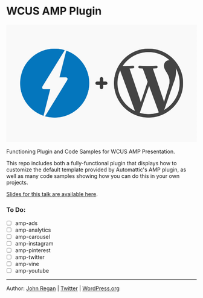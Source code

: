 # WCUS AMP Plugin

<img src="/img/amp-and-wp-header.jpg" />

Functioning Plugin and Code Samples for WCUS AMP Presentation.

This repo includes both a fully-functional plugin that displays how to customize the default template provided by Automattic's AMP plugin, as well as many code samples showing how you can do this in your own projects.

[Slides for this talk are available here](http://bit.ly/WCUS-AMP).

### To Do:
- [ ] amp-ads
- [ ] amp-analytics
- [ ] amp-carousel
- [ ] amp-instagram
- [ ] amp-pinterest
- [ ] amp-twitter
- [ ] amp-vine
- [ ] amp-youtube

---
Author: [John Regan](http://johnregan3.com) | [Twitter](http://twitter.com/johnregan3) | [WordPress.org](https://profiles.wordpress.org/johnregan3)
